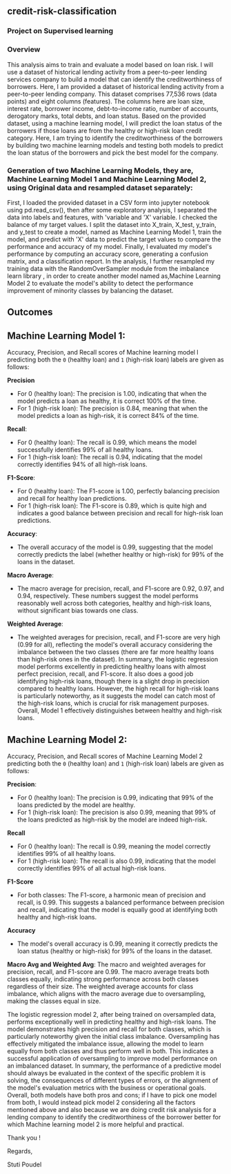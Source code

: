 ## credit-risk-classification

### Project on Supervised learning

### Overview 

This analysis aims to train and evaluate a model based on loan risk. I will use a dataset of historical lending activity from a peer-to-peer lending services company to build a model that can identify the creditworthiness of borrowers. Here, I am provided a dataset of historical lending activity from a peer-to-peer lending company. This dataset comprises 77,536 rows (data points) and eight columns (features). The columns here are loan size, interest rate, borrower income, debt-to-income ratio, number of accounts, derogatory marks, total debts, and loan status.
Based on the provided dataset, using a machine learning model,  I will predict the loan status of the borrowers if those loans are from the healthy or high-risk loan credit category. Here, I am trying to identify the creditworthiness of the borrowers by building two machine learning models and testing both models to predict the loan status of the borrowers and pick the best model for the company.

### Generation of two Machine Learning Models, they are, Machine Learning Model 1 and Machine Learning Model 2, using Original data and resampled dataset separately:

 First, I loaded the provided dataset in a CSV form into jupyter notebook using pd.read_csv(), then after some exploratory analysis, I separated the data into labels and features, with 'variable and 'X' variable. I checked the balance of my target values. I split the dataset into X_train, X_test, y_train, and y_test to create a model, named as Machine Learning Model 1, train the model, and predict with 'X' data to predict the target values to compare the performance and accuracy of my model. Finally, I evaluated my model's performance by computing an accuracy score, generating a confusion matrix, and a classification report. 
In the analysis, I further resampled my training data with the RandomOverSampler module from the imbalance learn library , in order to create another model named as,Machine Learning Model 2 to evaluate the model's ability to detect the performance improvement of minority classes by balancing the dataset. 

## Outcomes

 ## **Machine Learning Model 1:**
Accuracy, Precision, and Recall scores of Machine learning model l predicting  both the `0` (healthy loan) and `1` (high-risk loan) labels are given as follows:

**Precision** 
- For 0 (healthy loan): The precision is 1.00, indicating that when the model predicts a loan as healthy, it is correct 100% of the time.
- For 1 (high-risk loan): The precision is 0.84, meaning that when the model predicts a loan as high-risk, it is correct 84% of the time.

**Recall**:
- For 0 (healthy loan): The recall is 0.99, which means the model successfully identifies 99% of all healthy loans.
- For 1 (high-risk loan): The recall is 0.94, indicating that the model correctly identifies 94% of all high-risk loans.

**F1-Score**:
- For 0 (healthy loan): The F1-score is 1.00, perfectly balancing precision and recall for healthy loan predictions.
- For 1 (high-risk loan): The F1-score is 0.89, which is quite high and indicates a good balance between precision and recall for high-risk loan predictions.

**Accuracy**:
- The overall accuracy of the model is 0.99, suggesting that the model correctly predicts the label (whether healthy or high-risk) for 99% of the loans in the dataset.

**Macro Average**:
- The macro average for precision, recall, and F1-score are 0.92, 0.97, and 0.94, respectively. These numbers suggest the model performs reasonably well across both categories, healthy and high-risk loans, without significant bias towards one class.

**Weighted Average**:
- The weighted averages for precision, recall, and F1-score are very high (0.99 for all), reflecting the model's overall accuracy considering the imbalance between the two classes (there are far more healthy loans than high-risk ones in the dataset).
In summary, the logistic regression model performs excellently in predicting healthy loans with almost perfect precision, recall, and F1-score. It also does a good job identifying high-risk loans, though there is a slight drop in precision compared to healthy loans. However, the high recall for high-risk loans is particularly noteworthy, as it suggests the model can catch most of the high-risk loans, which is crucial for risk management purposes. Overall, Model 1 effectively distinguishes between healthy and high-risk loans.

## **Machine Learning Model 2:**
Accuracy, Precision, and Recall scores of Machine Learning Model 2 predicting  both the `0` (healthy loan) and `1` (high-risk loan) labels are given as follows:

**Precision**:
- For 0 (healthy loan): The precision is 0.99, indicating that 99% of the loans predicted by the model are healthy.
- For 1 (high-risk loan): The precision is also 0.99, meaning that 99% of the loans predicted as high-risk by the model are indeed high-risk.

**Recall**
- For 0 (healthy loan): The recall is 0.99, meaning the model correctly identifies 99% of all healthy loans.
- For 1 (high-risk loan): The recall is also 0.99, indicating that the model correctly identifies 99% of all actual high-risk loans.

**F1-Score**
- For both classes: The F1-score, a harmonic mean of precision and recall, is 0.99. This suggests a balanced performance between precision and recall, indicating that the model is equally good at identifying both healthy and high-risk loans.

**Accuracy**
- The model's overall accuracy is 0.99, meaning it correctly predicts the loan status (healthy or high-risk) for 99% of the loans in the dataset.

**Macro Avg and Weighted Avg**:
The macro and weighted averages for precision, recall, and F1-score are 0.99. The macro average treats both classes equally, indicating strong performance across both classes regardless of their size. The weighted average accounts for class imbalance, which aligns with the macro average due to oversampling, making the classes equal in size.

The logistic regression model 2, after being trained on oversampled data, performs exceptionally well in predicting healthy and high-risk loans. The model demonstrates high precision and recall for both classes, which is particularly noteworthy given the initial class imbalance. Oversampling has effectively mitigated the imbalance issue, allowing the model to learn equally from both classes and thus perform well in both. This indicates a successful application of oversampling to improve model performance on an imbalanced dataset.
In summary, the performance of a predictive model should always be evaluated in the context of the specific problem it is solving, the consequences of different types of errors, or the alignment of the model's evaluation metrics with the business or operational goals.
Overall, both models have both pros and cons; if I have to pick one model from both, I would instead pick model 2 considering all the factors mentioned above and also because we are doing credit risk analysis for a lending company to identify the creditworthiness of the borrower better for which Machine learning model 2 is more helpful and practical.


Thank you !


Regards,

Stuti Poudel